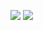 ![](https://github.com/phamducminh/100-days-algorithm/blob/master/resources/mini-max-sum-1.png)
![](https://github.com/phamducminh/100-days-algorithm/blob/master/resources/mini-max-sum-2.png)
